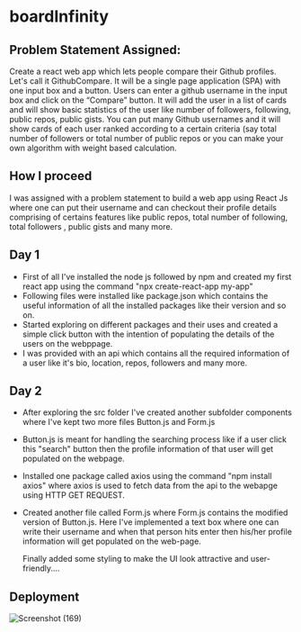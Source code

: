 # boardInfinity

## Problem Statement Assigned:
Create a react web app which lets people compare their Github profiles. Let's call it GithubCompare.
It will be a single page application (SPA) with one input box and a button. Users can enter a github username in the input box and click on the “Compare” button. It will add the user in a list of cards and will show basic statistics of the user like number of followers, following, public repos, public gists.
You can put many Github usernames and it will show cards of each user ranked according to a certain criteria (say total number of followers or total number of public repos or you can make your own algorithm with weight based calculation.

## How I proceed
I was assigned with a problem statement to build a web app using React Js where one can put their username and can checkout their profile details comprising of certains features
like public repos, total number of following, total followers , public gists and many more.

## Day 1
* First of all I've installed the node js followed by npm and created my first react app using the command "npx create-react-app my-app"
* Following files were installed like package.json which contains the useful information of all the installed  packages like their version and so on.
* Started exploring on different packages and their uses and created a simple click button with the intention of populating the details of the users on the webppage.
* I was provided with an api which contains all the required information of a user like it's bio, location, repos, followers and many more.

## Day 2
* After exploring the src folder I've created another subfolder components where I've kept two more files Button.js and Form.js
* Button.js is meant for handling the searching process like if a user click this "search" button then the profile information of that user will get populated on the webpage.
* Installed one package called axios using the command "npm install axios" where axios is used to fetch data from the api to the webapge using HTTP GET REQUEST.
* Created another file called Form.js where Form.js contains the modified version of Button.js. Here I've implemented a text box where one can write their username and when that      person hits enter then his/her profile information will get populated on the web-page.
  
  Finally added some styling to make the UI look attractive and user-friendly....
  
## Deployment
![Screenshot (169)](https://user-images.githubusercontent.com/71004054/92627024-6e97d480-f2e8-11ea-9e46-becd430cda08.png)

  

